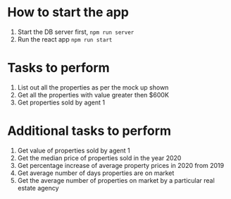 # How to start the app
1. Start the DB server first, `npm run server`
2. Run the react app `npm run start`


# Tasks to perform
1. List out all the properties as per the mock up shown
2. Get all the properties with value greater then $600K
3. Get properties sold by agent 1

# Additional tasks to perform
1. Get value of properties sold by agent 1
2. Get the median price of properties sold in the year 2020
3. Get percentage increase of average property prices in 2020 from 2019
4. Get average number of days properties are on market
5. Get the average number of properties on market by a particular real estate agency

